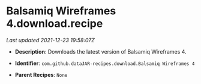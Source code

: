 # Balsamiq Wireframes 4.download.recipe

_Last updated 2021-12-23 19:58:07Z_

- **Description**: Downloads the latest version of Balsamiq Wireframes 4.

- **Identifier**: `com.github.dataJAR-recipes.download.Balsamiq Wireframes 4`

- **Parent Recipes**: `None`